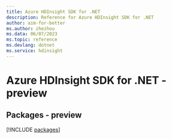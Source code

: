 ```yaml
---
title: Azure HDInsight SDK for .NET
description: Reference for Azure HDInsight SDK for .NET
author: aim-for-better
ms.author: zhezhou
ms.data: 06/07/2023
ms.topic: reference
ms.devlang: dotnet
ms.service: hdinsight
---
```

# Azure HDInsight SDK for .NET - preview
## Packages - preview
[!INCLUDE [packages](hdinsight-index.md)]
